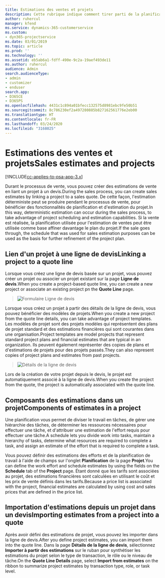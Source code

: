 ```yaml
---
title: Estimations des ventes et projets
description: Cette rubrique indique comment tirer parti de la planification et des estimations dans le processus de vente.
author: ruhercul
manager: kfend
ms.service: dynamics-365-customerservice
ms.custom:
- dyn365-projectservice
ms.date: 03/01/2019
ms.topic: article
ms.prod: ''
ms.technology: ''
ms.assetid: eb5ab6a1-fdff-490e-9c2a-19aef493de11
ms.author: ruhercul
audience: Admin
search.audienceType:
- admin
- customizer
- enduser
search.app:
- D365CE
- D365PS
ms.openlocfilehash: 4431c1c894a01bfecc132575d8981ebc9fe50b51
ms.sourcegitcommit: 8c786230ef2a497280885b827162561776e2eb00
ms.translationtype: HT
ms.contentlocale: fr-FR
ms.lasthandoff: 03/24/2020
ms.locfileid: "3168025"
---
```

# <a name="sales-estimates-and-projects"></a><span data-ttu-id="0de0f-103">Estimations des ventes et projets</span><span class="sxs-lookup"><span data-stu-id="0de0f-103">Sales estimates and projects</span></span>

[!INCLUDE[cc-applies-to-psa-app-3.x](../includes/cc-applies-to-psa-app-3x.md)]

<span data-ttu-id="0de0f-104">Durant le processus de vente, vous pouvez créer des estimations de vente en liant un projet à un devis.</span><span class="sxs-lookup"><span data-stu-id="0de0f-104">During the sales process, you can create sales estimates by linking a project to a sales quote.</span></span> <span data-ttu-id="0de0f-105">De cette façon, l'estimation déterministe peut se produire pendant le processus de vente, pour bénéficier des fonctionnalités de planification et d'estimation du projet.</span><span class="sxs-lookup"><span data-stu-id="0de0f-105">In this way, deterministic estimation can occur during the sales process, to take advantage of project scheduling and estimation capabilities.</span></span> <span data-ttu-id="0de0f-106">Si la vente est réalisée, la planification utilisée pour l'estimation de ventes peut être utilisée comme base affiner davantage le plan du projet.</span><span class="sxs-lookup"><span data-stu-id="0de0f-106">If the sale goes through, the schedule that was used for sales estimation purposes can be used as the basis for further refinement of the project plan.</span></span>

## <a name="linking-a-project-to-a-quote-line"></a><span data-ttu-id="0de0f-107">Lien d'un projet à une ligne de devis</span><span class="sxs-lookup"><span data-stu-id="0de0f-107">Linking a project to a quote line</span></span>

<span data-ttu-id="0de0f-108">Lorsque vous créez une ligne de devis basée sur un projet, vous pouvez créer un projet ou associer un projet existant sur la page **Ligne de devis**.</span><span class="sxs-lookup"><span data-stu-id="0de0f-108">When you create a project-based quote line, you can create a new project or associate an existing project pn the **Quote Line** page.</span></span> 

> ![Formulaire Ligne de devis](media/project-8.png)
 
<span data-ttu-id="0de0f-110">Lorsque vous créez un projet à partir des détails de la ligne de devis, vous pouvez bénéficier des modèles de projets.</span><span class="sxs-lookup"><span data-stu-id="0de0f-110">When you create a new project from the quote line details, you can take advantage of project templates.</span></span> <span data-ttu-id="0de0f-111">Les modèles de projet sont des projets modèles qui représentent des plans de projet standard et des estimations financières qui sont courantes dans une organisation.</span><span class="sxs-lookup"><span data-stu-id="0de0f-111">Project templates are model projects that represent standard project plans and financial estimates that are typical in an organization.</span></span> <span data-ttu-id="0de0f-112">Ils peuvent également représenter des copies de plans et d'estimations de projets pour des projets passés.</span><span class="sxs-lookup"><span data-stu-id="0de0f-112">They can also represent copies of project plans and estimates from past projects.</span></span>

> ![Détails de la ligne de devis](media/project-9.png)
  
<span data-ttu-id="0de0f-114">Lors de la création de votre projet depuis le devis, le projet est automatiquement associé à la ligne de devis.</span><span class="sxs-lookup"><span data-stu-id="0de0f-114">When you create the project from the quote, the project is automatically associated with the quote line.</span></span>

## <a name="components-of-estimates-in-a-project"></a><span data-ttu-id="0de0f-115">Composants des estimations dans un projet</span><span class="sxs-lookup"><span data-stu-id="0de0f-115">Components of estimates in a project</span></span>

<span data-ttu-id="0de0f-116">Une planification vous permet de diviser le travail en tâches, de gérer une hiérarchie des tâches, de déterminer les ressources nécessaires pour effectuer une tâche, et d'attribuer une estimation de l'effort requis pour effectuer une tâche.</span><span class="sxs-lookup"><span data-stu-id="0de0f-116">A schedule lets you divide work into tasks, maintain a hierarchy of tasks, determine what resources are required to complete a task, and assign an estimate of the effort that is required to complete a task.</span></span>

<span data-ttu-id="0de0f-117">Vous pouvez définir des estimations des efforts et de la planification de travail à l'aide de champs sur l'onglet **Planification** de la page **Projet**.</span><span class="sxs-lookup"><span data-stu-id="0de0f-117">You can define the work effort and schedule estimates by using the fields on the **Schedule** tab of the **Project** page.</span></span> <span data-ttu-id="0de0f-118">Étant donné que les tarifs sont associées au projet, des estimations financières sont calculées en utilisant le coût et les prix de vente définis dans les tarifs.</span><span class="sxs-lookup"><span data-stu-id="0de0f-118">Because a price list is associated with the project, financial estimates are calculated by using cost and sales prices that are defined in the price list.</span></span>

## <a name="importing-estimates-from-a-project-into-a-quote"></a><span data-ttu-id="0de0f-119">Importation d'estimations depuis un projet dans un devis</span><span class="sxs-lookup"><span data-stu-id="0de0f-119">Importing estimates from a project into a quote</span></span>

<span data-ttu-id="0de0f-120">Après avoir défini des estimations de projet, vous pouvez les importer dans la ligne de devis.</span><span class="sxs-lookup"><span data-stu-id="0de0f-120">After you define project estimates, you can import them into the quote line.</span></span> <span data-ttu-id="0de0f-121">Dans la page **Détails de la ligne de devis**, sélectionnez **Importer à partir des estimations** sur le ruban pour synthétiser les estimations du projet selon le type de transaction, le rôle ou le niveau de tâche.</span><span class="sxs-lookup"><span data-stu-id="0de0f-121">On the **Quote Line Details** page, select **Import from estimates** on the ribbon to summarize project estimates by transaction type, role, or task level.</span></span>
